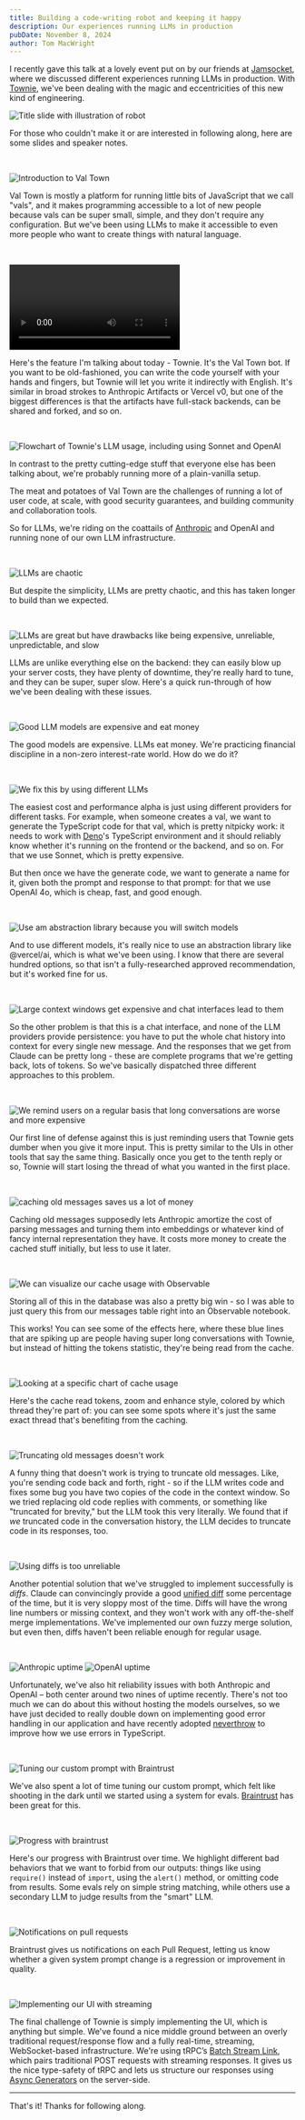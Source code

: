 ```yaml
---
title: Building a code-writing robot and keeping it happy
description: Our experiences running LLMs in production
pubDate: November 8, 2024
author: Tom MacWright
---
```


I recently gave this talk at a lovely event put on by our friends at
[Jamsocket](https://jamsocket.com/), where we discussed different experiences
running LLMs in production. With [Townie](https://blog.val.town/blog/townie/),
we've been dealing with the magic and eccentricities of this new kind
of engineering.

![Title slide with illustration of robot](./code-writing-robot/slide-1.png)

For those who couldn't make it or are interested in following along, here
are some slides and speaker notes.

<br />

![Introduction to Val Town](./code-writing-robot/slide-2.png)

Val Town is mostly a platform for running little bits of JavaScript that we call "vals", and it makes programming accessible to a lot of new people because vals can be super small, simple, and they don't require any configuration. But we've been using LLMs to make it accessible to even more people who want to create things with natural language.

<br />


<video controls><source src="/video/townie-presentation.mp4" /></video>

Here's the feature I'm talking about today - Townie. It's the Val Town bot. If you want to be old-fashioned, you can write the code yourself with your hands and fingers, but Townie will let you write it indirectly with English. It's similar in broad strokes to Anthropic Artifacts or Vercel v0, but one of the biggest differences is that the artifacts have full-stack backends, can be shared and forked, and so on.

<br />


![Flowchart of Townie's LLM usage, including using Sonnet and OpenAI](./code-writing-robot/slide-4.png)

In contrast to the pretty cutting-edge stuff that everyone else has been talking about, we're probably running more of a plain-vanilla setup.

The meat and potatoes of Val Town are the challenges of running a lot of user code, at scale, with good security guarantees, and building community and collaboration tools.

So for LLMs, we're riding on the coattails of [Anthropic](https://www.anthropic.com/) and OpenAI and running none of our own LLM infrastructure.

<br />


![LLMs are chaotic](./code-writing-robot/slide-5.png)

But despite the simplicity, LLMs are pretty chaotic, and this has taken longer to build than we expected.

<br />


![LLMs are great but have drawbacks like being expensive, unreliable, unpredictable, and slow](./code-writing-robot/slide-6.png)

LLMs are unlike everything else on the backend: they can easily blow up your server costs, they have plenty of downtime, they're really hard to tune, and they can be super, super slow. Here's a quick run-through of how we've been dealing with these issues.

<br />


![Good LLM models are expensive and eat money](./code-writing-robot/slide-7.png)

The good models are expensive. LLMs eat money. We're practicing financial discipline in a non-zero interest-rate world. How do we do it?

<br />


![We fix this by using different LLMs](./code-writing-robot/slide-8.png)

The easiest cost and performance alpha is just using different providers for different tasks. For example, when someone creates a val, we want to generate the TypeScript code for that val, which is pretty nitpicky work: it needs to work with [Deno](https://deno.com/)'s TypeScript environment and it should reliably know whether it's running on the frontend or the backend, and so on. For that we use Sonnet, which is pretty expensive.

But then once we have the generate code, we want to generate a name for it, given both the prompt and response to that prompt: for that we use OpenAI 4o, which is cheap, fast, and good enough.


<br />

![Use am abstraction library because you will switch models](./code-writing-robot/slide-9.png)

And to use different models, it's really nice to use an abstraction library like @vercel/ai, which is what we've been using. I know that there are several hundred options, so that isn't a fully-researched approved recommendation, but it's worked fine for us.

<br />


![Large context windows get expensive and chat interfaces lead to them](./code-writing-robot/slide-11.png)

So the other problem is that this is a chat interface, and none of the LLM providers provide persistence: you have to put the whole chat history into context for every single new message. And the responses that we get from Claude can be pretty long - these are complete programs that we're getting back, lots of tokens. So we've basically dispatched three different approaches to this problem.

<br />


![We remind users on a regular basis that long conversations are worse and more expensive](./code-writing-robot/slide-12.png)

Our first line of defense against this is just reminding users that Townie gets dumber when you give it more input. This is pretty similar to the UIs in other tools that say the same thing. Basically once you get to the tenth reply or so, Townie will start losing the thread of what you wanted in the first place.

<br />


![caching old messages saves us a lot of money](./code-writing-robot/slide-14.png)

Caching old messages supposedly lets Anthropic amortize the cost of parsing messages and turning them into embeddings or whatever kind of fancy internal representation they have. It costs more money to create the cached stuff initially, but less to use it later.

<br />


![We can visualize our cache usage with Observable](./code-writing-robot/slide-15.png)

Storing all of this in the database was also a pretty big win - so I was able to just query this from our messages table right into an Observable notebook.

This works! You can see some of the effects here, where these blue lines that are spiking up are people having super long conversations with Townie, but instead of hitting the tokens statistic, they're being read from the cache.

<br />

![Looking at a specific chart of cache usage](./code-writing-robot/slide-16.png)

Here's the cache read tokens, zoom and enhance style, colored by which thread they're part of: you can see some spots where it's just the same exact thread that's benefiting from the caching.

<br />

![Truncating old messages doesn't work](./code-writing-robot/slide-17.png)

A funny thing that doesn't work is trying to truncate old messages. Like, you're sending code back and forth, right - so if the LLM writes code and fixes some bug you have two copies of the code in the context window. So we tried replacing old code replies with comments, or something like "truncated for brevity," but the LLM took this very literally. We found that if _we_ truncated code in the conversation history, the LLM decides to truncate code in its responses, too.

<br />

![Using diffs is too unreliable](./code-writing-robot/slide-18.png)

Another potential solution that we've struggled to implement successfully is _diffs_. Claude can convincingly provide a good [unified diff](https://en.wikipedia.org/wiki/Diff#Unified_format) some percentage of the time, but it is very sloppy most of the time. Diffs will have the wrong line numbers or missing context, and they won't work with any off-the-shelf merge implementations. We've implemented our own fuzzy merge solution, but even then, diffs haven't been reliable enough for regular usage.

<br />

![Anthropic uptime](./code-writing-robot/slide-20.png)
![OpenAI uptime](./code-writing-robot/slide-21.png)

Unfortunately, we've also hit reliability issues with both Anthropic and OpenAI – both center around two nines of uptime recently. There's not too much we can do about this without hosting the models ourselves, so we have just decided to really double down on implementing good error handling in our application and have recently adopted [neverthrow](https://github.com/supermacro/neverthrow) to improve how we use errors in TypeScript.

<br />

![Tuning our custom prompt with Braintrust](./code-writing-robot/slide-26.png)

We've also spent a lot of time tuning our custom prompt, which felt like shooting in the dark until we started using a system for evals. [Braintrust](https://braintrust.dev/) has been great for this.

<br />

![Progress with braintrust](./code-writing-robot/slide-27.png)

Here's our progress with Braintrust over time. We highlight different bad behaviors that we want to forbid from our outputs: things like using `require()` instead of `import`, using the `alert()` method, or omitting code from results. Some evals rely on simple string matching, while others use a secondary LLM to judge results from the "smart" LLM.

<br />


![Notifications on pull requests](./code-writing-robot/slide-28.png)

Braintrust gives us notifications on each Pull Request, letting us know whether a given system prompt change is a regression or improvement in quality.

<br />

![Implementing our UI with streaming](./code-writing-robot/slide-34.png)

The final challenge of Townie is simply implementing the UI, which is anything but simple. We've found a nice middle ground between an overly traditional request/response flow and a fully real-time, streaming, WebSocket-based infrastructure. We're using tRPC’s [Batch Stream Link](https://trpc.io/docs/client/links/httpBatchStreamLink), which pairs traditional POST requests with streaming responses. It gives us the nice type-safety of tRPC and lets us structure our responses using [Async Generators](https://developer.mozilla.org/en-US/docs/Web/JavaScript/Reference/Global_Objects/AsyncGenerator) on the server-side.

---

That's it! Thanks for following along.
